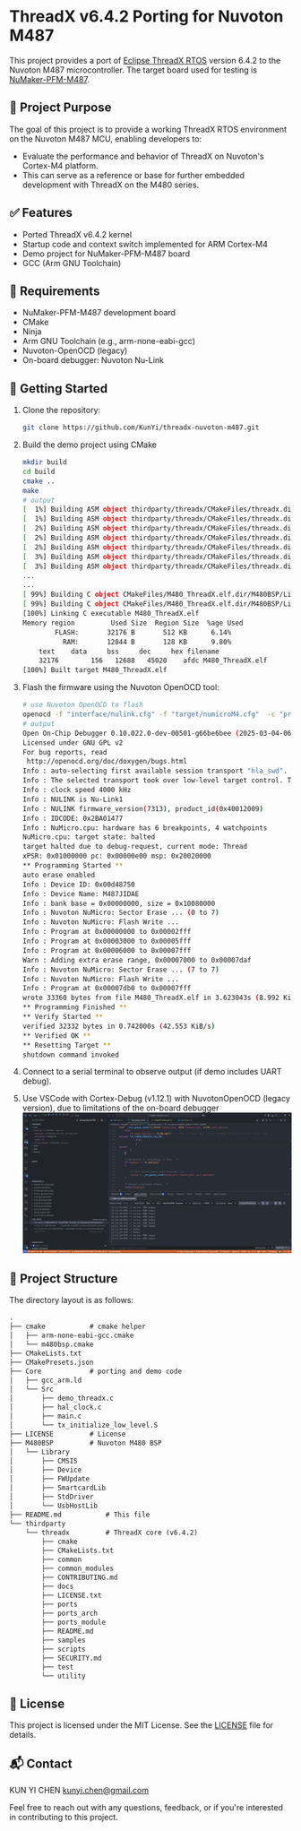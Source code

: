 # ThreadX v6.4.2 Porting for Nuvoton M487

This project provides a port of [Eclipse ThreadX RTOS](https://github.com/eclipse-threadx/threadx) version 6.4.2 to the Nuvoton M487 microcontroller.
The target board used for testing is [NuMaker-PFM-M487](https://www.nuvoton.com/products/microcontrollers/arm-cortex-m4-mcus/m487-ethernet-series/).

## 📌 Project Purpose

The goal of this project is to provide a working ThreadX RTOS environment on the Nuvoton M487 MCU, enabling developers to:

- Evaluate the performance and behavior of ThreadX on Nuvoton's Cortex-M4 platform.
- This can serve as a reference or base for further embedded development with ThreadX on the M480 series.

## ✅ Features

- Ported ThreadX v6.4.2 kernel
- Startup code and context switch implemented for ARM Cortex-M4
- Demo project for NuMaker-PFM-M487 board
- GCC (Arm GNU Toolchain)

## 🔧 Requirements

- NuMaker-PFM-M487 development board
- CMake
- Ninja
- Arm GNU Toolchain (e.g., arm-none-eabi-gcc)
- Nuvoton-OpenOCD (legacy)
- On-board debugger: Nuvoton Nu-Link

## 🚀 Getting Started

1. Clone the repository:
    ```bash
    git clone https://github.com/KunYi/threadx-nuvoton-m487.git
    ```

2. Build the demo project using CMake
   ```bash
   mkdir build
   cd build
   cmake ..
   make
   # output
   [  1%] Building ASM object thirdparty/threadx/CMakeFiles/threadx.dir/ports/cortex_m4/gnu/src/tx_thread_context_restore.S.obj
   [  1%] Building ASM object thirdparty/threadx/CMakeFiles/threadx.dir/ports/cortex_m4/gnu/src/tx_thread_context_save.S.obj
   [  2%] Building ASM object thirdparty/threadx/CMakeFiles/threadx.dir/ports/cortex_m4/gnu/src/tx_thread_interrupt_control.S.obj
   [  2%] Building ASM object thirdparty/threadx/CMakeFiles/threadx.dir/ports/cortex_m4/gnu/src/tx_thread_schedule.S.obj
   [  2%] Building ASM object thirdparty/threadx/CMakeFiles/threadx.dir/ports/cortex_m4/gnu/src/tx_thread_stack_build.S.obj
   [  3%] Building ASM object thirdparty/threadx/CMakeFiles/threadx.dir/ports/cortex_m4/gnu/src/tx_thread_system_return.S.obj
   [  3%] Building ASM object thirdparty/threadx/CMakeFiles/threadx.dir/ports/cortex_m4/gnu/src/tx_timer_interrupt.S.obj
   ...
   ...
   [ 99%] Building C object CMakeFiles/M480_ThreadX.elf.dir/M480BSP/Library/StdDriver/src/wdt.c.obj
   [ 99%] Building C object CMakeFiles/M480_ThreadX.elf.dir/M480BSP/Library/StdDriver/src/wwdt.c.obj
   [100%] Linking C executable M480_ThreadX.elf
   Memory region         Used Size  Region Size  %age Used
           FLASH:       32176 B       512 KB      6.14%
             RAM:       12844 B       128 KB      9.80%
       text	   data	    bss	    dec	    hex	filename
       32176	    156	  12688	  45020	   afdc	M480_ThreadX.elf
   [100%] Built target M480_ThreadX.elf
   ```

3. Flash the firmware using the Nuvoton OpenOCD tool:
   ```bash
   # use Nuvoton OpenOCD to flash
   openocd -f "interface/nulink.cfg" -f "target/numicroM4.cfg"  -c "program build/M480_ThreadX.elf verify reset exit"
   # output
   Open On-Chip Debugger 0.10.022.0-dev-00501-g66be6bee (2025-03-04-06:10)
   Licensed under GNU GPL v2
   For bug reports, read
	http://openocd.org/doc/doxygen/bugs.html
   Info : auto-selecting first available session transport "hla_swd". To override use 'transport select <transport>'.
   Info : The selected transport took over low-level target control. The results might differ compared to plain JTAG/SWD
   Info : clock speed 4000 kHz
   Info : NULINK is Nu-Link1
   Info : NULINK firmware_version(7313), product_id(0x40012009)
   Info : IDCODE: 0x2BA01477
   Info : NuMicro.cpu: hardware has 6 breakpoints, 4 watchpoints
   NuMicro.cpu: target state: halted
   target halted due to debug-request, current mode: Thread
   xPSR: 0x01000000 pc: 0x00000e00 msp: 0x20020000
   ** Programming Started **
   auto erase enabled
   Info : Device ID: 0x00d48750
   Info : Device Name: M487JIDAE
   Info : bank base = 0x00000000, size = 0x10080000
   Info : Nuvoton NuMicro: Sector Erase ... (0 to 7)
   Info : Nuvoton NuMicro: Flash Write ...
   Info : Program at 0x00000000 to 0x00002fff
   Info : Program at 0x00003000 to 0x00005fff
   Info : Program at 0x00006000 to 0x00007fff
   Warn : Adding extra erase range, 0x00007000 to 0x00007daf
   Info : Nuvoton NuMicro: Sector Erase ... (7 to 7)
   Info : Nuvoton NuMicro: Flash Write ...
   Info : Program at 0x00007db0 to 0x00007fff
   wrote 33360 bytes from file M480_ThreadX.elf in 3.623043s (8.992 KiB/s)
   ** Programming Finished **
   ** Verify Started **
   verified 32332 bytes in 0.742000s (42.553 KiB/s)
   ** Verified OK **
   ** Resetting Target **
   shutdown command invoked
   ```

4. Connect to a serial terminal to observe output (if demo includes UART debug).
5. Use VSCode with Cortex-Debug (v1.12.1) with NuvotonOpenOCD (legacy version), due to limitations of the on-board debugger
   ![VSCode + Cortex-Debug](./docs/CortexDebugWithOpenOCD.png)

## 🧩 Project Structure

The directory layout is as follows:

```
.
├── cmake			# cmake helper
│   ├── arm-none-eabi-gcc.cmake
│   └── m480bsp.cmake
├── CMakeLists.txt
├── CMakePresets.json
├── Core			# porting and demo code
│   ├── gcc_arm.ld
│   └── Src
│       ├── demo_threadx.c
│       ├── hal_clock.c
│       ├── main.c
│       └── tx_initialize_low_level.S
├── LICENSE			# License
├── M480BSP			# Nuvoton M480 BSP
│   └── Library
│       ├── CMSIS
│       ├── Device
│       ├── FWUpdate
│       ├── SmartcardLib
│       ├── StdDriver
│       └── UsbHostLib
├── README.md			# This file
└── thirdparty
    └── threadx  		# ThreadX core (v6.4.2)
        ├── cmake
        ├── CMakeLists.txt
        ├── common
        ├── common_modules
        ├── CONTRIBUTING.md
        ├── docs
        ├── LICENSE.txt
        ├── ports
        ├── ports_arch
        ├── ports_module
        ├── README.md
        ├── samples
        ├── scripts
        ├── SECURITY.md
        ├── test
        └── utility
```

## 📜 License

This project is licensed under the MIT License. See the [LICENSE](./LICENSE) file for details.

## 📬 Contact

KUN YI CHEN <kunyi.chen@gmail.com>

Feel free to reach out with any questions, feedback, or if you're interested in contributing to this project.

